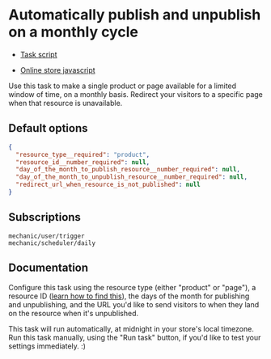 # Automatically publish and unpublish on a monthly cycle

* [Task script](./script.liquid)

* [Online store javascript](./online_store_javascript.js.liquid)

Use this task to make a single product or page available for a limited window of time, on a monthly basis. Redirect your visitors to a specific page when that resource is unavailable.

## Default options

```json
{
  "resource_type__required": "product",
  "resource_id__number_required": null,
  "day_of_the_month_to_publish_resource__number_required": null,
  "day_of_the_month_to_unpublish_resource__number_required": null,
  "redirect_url_when_resource_is_not_published": null
}
```

## Subscriptions

```liquid
mechanic/user/trigger
mechanic/scheduler/daily
```

## Documentation

Configure this task using the resource type (either "product" or "page"), a resource ID ([learn how to find this](https://help.usemechanic.com/faqs/how-do-i-find-an-id-for-a-product-collection-order-or-something-else)), the days of the month for publishing and unpublishing, and the URL you'd like to send visitors to when they land on the resource when it's unpublished.

This task will run automatically, at midnight in your store's local timezone. Run this task manually, using the "Run task" button, if you'd like to test your settings immediately. :)